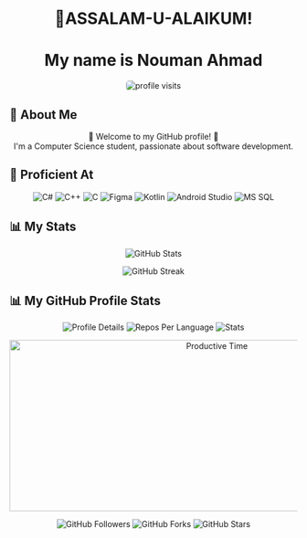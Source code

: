 
<!-- Header -->
<h1 align="center">👋ASSALAM-U-ALAIKUM! </h1>
<h1 align="center">My name is Nouman Ahmad</h1>

<!-- Profile Visit Counter -->
<p align="center">
  <img src="https://komarev.com/ghpvc/?username=nouman-x-ahmad" alt="profile visits" style="border-radius: 5px;"/>
</p>

<!-- About Me -->
## 🤵 About Me
<p align="center">
  🌟 Welcome to my GitHub profile! 🌟 <br>
  I'm a Computer Science student, passionate about software development.
</p>

<!-- Proficient At -->
## 🧠 Proficient At
<p align="center">
  <img src="https://img.icons8.com/color/48/000000/c-sharp-logo.png" alt="C#"/>
  <img src="https://img.icons8.com/color/48/000000/c-plus-plus-logo.png" alt="C++"/>
  <img src="https://img.icons8.com/color/48/000000/c-programming.png" alt="C"/>
  <img src="https://img.icons8.com/ios-filled/50/000000/figma.png" alt="Figma"/>
  <img src="https://img.icons8.com/color/48/000000/kotlin.png" alt="Kotlin"/>
  <img src="https://img.icons8.com/color/48/000000/android-os.png" alt="Android Studio"/>
  <img src="https://img.icons8.com/color/48/000000/ms-sql-server.png" alt="MS SQL"/>
</p>

<!-- GitHub Stats -->
## 📊 My Stats
<p align="center">
  <img src="https://github-readme-stats.vercel.app/api?username=nouman-x-ahmad&show_icons=true&theme=radical" alt="GitHub Stats"/>
</p>

<!-- Streak Stats -->
<p align="center">
  <img src="https://github-readme-streak-stats.herokuapp.com/?user=nouman-x-ahmad&theme=radical" alt="GitHub Streak"/>
</p>

<!-- GitHub Profile Stats -->
## 📊 My GitHub Profile Stats
<p align="center">
  <img src="http://github-profile-summary-cards.vercel.app/api/cards/profile-details?username=nouman-x-ahmad&theme=radical" alt="Profile Details"/>
  <img src="http://github-profile-summary-cards.vercel.app/api/cards/repos-per-language?username=nouman-x-ahmad&theme=radical" alt="Repos Per Language"/>
  <img src="http://github-profile-summary-cards.vercel.app/api/cards/stats?username=nouman-x-ahmad&theme=radical" alt="Stats"/>
</p>

<p align="center">
  <img src="http://github-profile-summary-cards.vercel.app/api/cards/productive-time?username=nouman-x-ahmad&theme=radical&utcOffset=5" alt="Productive Time" width="710" height="300">
</p>

<!-- Footer -->
<p align="center">
  <img src="https://img.shields.io/github/followers/nouman-x-ahmad?style=social" alt="GitHub Followers"/>
  <img src="https://img.shields.io/github/forks/nouman-x-ahmad/nouman-x-ahmad?style=social" alt="GitHub Forks"/>
  <img src="https://img.shields.io/github/stars/nouman-x-ahmad?style=social" alt="GitHub Stars"/>
</p>
